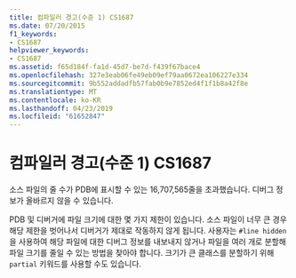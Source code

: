 ```yaml
---
title: 컴파일러 경고(수준 1) CS1687
ms.date: 07/20/2015
f1_keywords:
- CS1687
helpviewer_keywords:
- CS1687
ms.assetid: f65d184f-fa1d-45d7-be7d-f439f67bace4
ms.openlocfilehash: 327e3eab06fe49eb09ef79aa0672ea106227e334
ms.sourcegitcommit: 9b552addadfb57fab0b9e7852ed4f1f1b8a42f8e
ms.translationtype: MT
ms.contentlocale: ko-KR
ms.lasthandoff: 04/23/2019
ms.locfileid: "61652847"
---
```

# <a name="compiler-warning-level-1-cs1687"></a>컴파일러 경고(수준 1) CS1687
소스 파일의 줄 수가 PDB에 표시할 수 있는 16,707,565줄을 초과했습니다. 디버그 정보가 올바르지 않을 수 있습니다.  
  
 PDB 및 디버거에 파일 크기에 대한 몇 가지 제한이 있습니다. 소스 파일이 너무 큰 경우 해당 제한을 벗어나서 디버거가 제대로 작동하지 않게 됩니다. 사용자는 `#line hidden`을 사용하여 해당 파일에 대한 디버그 정보를 내보내지 않거나 파일을 여러 개로 분할해 파일 크기를 줄일 수 있는 방법을 찾아야 합니다. 크기가 큰 클래스를 분할하기 위해 `partial` 키워드를 사용할 수도 있습니다.
